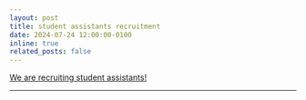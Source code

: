 ```yaml
---
layout: post
title: student assistants recruitment
date: 2024-07-24 12:00:00-0100
inline: true
related_posts: false
---
```


[We are recruiting student assistants!](https://polysmartgroup.github.io/recruitment/)

---